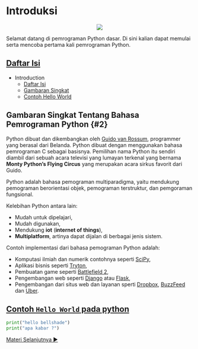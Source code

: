 # Introduksi

<p align="center">
  <img src="https://www.python.org/static/community_logos/python-logo-master-v3-TM.png">
<p>

Selamat datang di pemrograman Python dasar. Di sini kalian dapat memulai serta mencoba pertama kali pemrograman Python.

## [Daftar Isi](#1)

- Introduction
  - [Daftar Isi](#1)
  - [Gambaran Singkat](#2)
  - [Contoh Hello World](#3)

## Gambaran Singkat Tentang Bahasa Pemrograman Python {#2}

Python dibuat dan dikembangkan oleh [Guido van Rossum](https://en.wikipedia.org/wiki/Guido_van_Rossum), programmer yang berasal dari Belanda. Python dibuat dengan menggunakan bahasa pemrograman C sebagai basisnya. Pemilihan nama Python itu sendiri diambil dari sebuah acara televisi yang lumayan terkenal yang bernama **Monty Python’s Flying Circus** yang merupakan acara sirkus favorit dari Guido.

Python adalah bahasa pemograman multiparadigma, yaitu mendukung pemograman berorientasi objek, pemograman terstruktur, dan pemgoraman fungsional.

Kelebihan Python antara lain:

- Mudah untuk dipelajari,
- Mudah digunakan,
- Mendukung **iot** (**internet of things**),
- **Multiplatform**, artinya dapat dijalan di berbagai jenis sistem.

Contoh implementasi dari bahasa pemograman Python adalah:

- Komputasi ilmiah dan numerik contohnya seperti [SciPy](https://scipy.org/),
- Aplikasi bisnis seperti [Tryton](https://www.tryton.org/),
- Pembuatan game seperti [Battlefield 2](https://en.wikipedia.org/wiki/Battlefield_2),
- Pengembangan web seperti [Django](https://www.djangoproject.com) atau [Flask](https://flask.palletsprojects.com),
- Pengembangan dari situs web dan layanan sperti [Dropbox](https://www.dropbox.com), [BuzzFeed](https://www.buzzfeed.com) dan [Uber](https://www.uber.com).

## [Contoh `Hello World` pada python](#3)

```python
print("hello bellshade")
print("apa kabar ?")
```

[Materi Selanjutnya ▶](../02_tipe_data)
